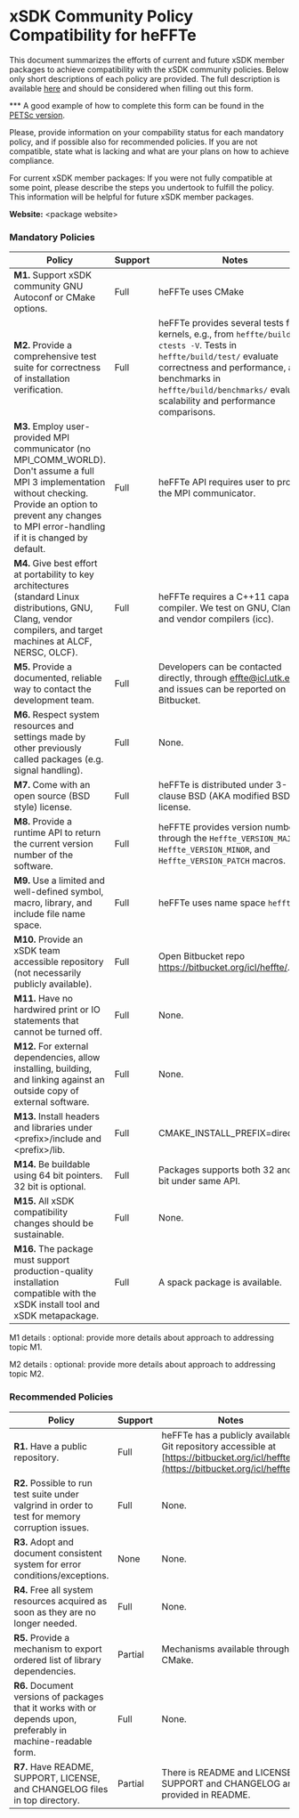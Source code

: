 # xSDK Community Policy Compatibility for heFFTe

This document summarizes the efforts of current and future xSDK member packages to achieve compatibility with the xSDK community policies. Below only short descriptions of each policy are provided. The full description is available [here](https://github.com/xsdk-project/xsdk-community-policies)
and should be considered when filling out this form.

*** A good example of how to complete this form can be found in the [PETSc version](https://github.com/xsdk-project/xsdk-policy-compatibility/blob/master/petsc-policy-compatibility.md).

Please, provide information on your compability status for each mandatory policy, and if possible also for recommended policies.
If you are not compatible, state what is lacking and what are your plans on how to achieve compliance.

For current xSDK member packages: If you were not fully compatible at some point, please describe the steps you undertook to fulfill the policy. This information will be helpful for future xSDK member packages.

**Website:** \<package website\>

### Mandatory Policies

| Policy                 |Support| Notes                   |
|------------------------|-------|-------------------------|
|**M1.** Support xSDK community GNU Autoconf or CMake options. |Full| heFFTe uses CMake |
|**M2.** Provide a comprehensive test suite for correctness of installation verification. |Full| heFFTe provides several tests for all kernels, e.g., from `heffte/build` run `ctests -V`. Tests in `heffte/build/test/` evaluate correctness and performance, and benchmarks in `heffte/build/benchmarks/` evaluate scalability and performance comparisons.|
|**M3.** Employ user-provided MPI communicator (no MPI_COMM_WORLD). Don't assume a full MPI 3 implementation without checking. Provide an option to prevent any changes to MPI error-handling if it is changed by default. |Full| heFFTe API requires user to provide the MPI communicator. |
|**M4.** Give best effort at portability to key architectures (standard Linux distributions, GNU, Clang, vendor compilers, and target machines at ALCF, NERSC, OLCF). |Full| heFFTe requires a C++11 capable compiler. We test on GNU, Clang, and vendor compilers (icc). |
|**M5.** Provide a documented, reliable way to contact the development team. |Full| Developers can be contacted directly, through effte@icl.utk.edu, and issues can be reported on Bitbucket. |
|**M6.** Respect system resources and settings made by other previously called packages (e.g. signal handling). |Full| None. |
|**M7.** Come with an open source (BSD style) license. |Full| heFFTe is distributed under 3-clause BSD (AKA modified BSD) license. |
|**M8.** Provide a runtime API to return the current version number of the software. |Full| heFFTE provides version number through the `Heffte_VERSION_MAJOR`, `Heffte_VERSION_MINOR`, and `Heffte_VERSION_PATCH` macros. |
|**M9.** Use a limited and well-defined symbol, macro, library, and include file name space. |Full| heFFTe uses name space `heffte`. |
|**M10.** Provide an xSDK team accessible repository (not necessarily publicly available). |Full| Open Bitbucket repo https://bitbucket.org/icl/heffte/. |
|**M11.** Have no hardwired print or IO statements that cannot be turned off. |Full| None. |
|**M12.** For external dependencies, allow installing, building, and linking against an outside copy of external software. |Full| None. |
|**M13.** Install headers and libraries under \<prefix\>/include and \<prefix\>/lib. |Full| CMAKE_INSTALL_PREFIX=directory. |
|**M14.** Be buildable using 64 bit pointers. 32 bit is optional. |Full| Packages supports both 32 and 64 bit under same API. |
|**M15.** All xSDK compatibility changes should be sustainable. |Full| None. |
|**M16.** The package must support production-quality installation compatible with the xSDK install tool and xSDK metapackage. |Full| A spack package is available. |

M1 details <a id="m1-details"></a>: optional: provide more details about approach to addressing topic M1.

M2 details <a id="m2-details"></a>: optional: provide more details about approach to addressing topic M2.

### Recommended Policies

| Policy                 |Support| Notes                   |
|------------------------|-------|-------------------------|
|**R1.** Have a public repository. |Full| heFFTe has a publicly available Git repository accessible at [https://bitbucket.org/icl/heffte/](https://bitbucket.org/icl/heffte/). |
|**R2.** Possible to run test suite under valgrind in order to test for memory corruption issues. |Full| None. |
|**R3.** Adopt and document consistent system for error conditions/exceptions. |None| None. |
|**R4.** Free all system resources acquired as soon as they are no longer needed. |Full| None. |
|**R5.** Provide a mechanism to export ordered list of library dependencies. |Partial| Mechanisms available through CMake. |
|**R6.** Document versions of packages that it works with or depends upon, preferably in machine-readable form.  |Full| None. |
|**R7.** Have README, SUPPORT, LICENSE, and CHANGELOG files in top directory.  |Partial| There is README and LICENSE. SUPPORT and CHANGELOG are provided in README. |

